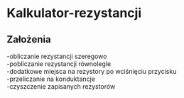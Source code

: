 # Kalkulator-rezystancji
## Założenia  
-obliczanie rezystancji szeregowo  
-pobliczanie rezystancji równolegle  
-dodatkowe miejsca na rezystory po wciśnięciu przycisku  
-przeliczanie na konduktancje  
-czyszczenie zapisanych rezystorów
